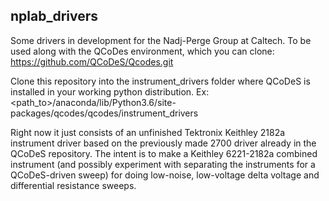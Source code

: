 ## nplab_drivers
Some drivers in development for the Nadj-Perge Group at Caltech.
To be used along with the QCoDes environment, which you can clone:
https://github.com/QCoDeS/Qcodes.git

Clone this repository into the instrument_drivers folder where QCoDeS is installed in your working python distribution. Ex: <path_to>/anaconda/lib/Python3.6/site-packages/qcodes/qcodes/instrument_drivers

Right now it just consists of an unfinished Tektronix Keithley 2182a instrument driver based on the previously made 2700 driver already in the QCoDeS repository.
The intent is to make a Keithley 6221-2182a combined instrument (and possibly experiment with separating the instruments for a QCoDeS-driven sweep) for doing low-noise, low-voltage delta voltage and differential resistance sweeps.
